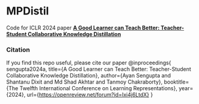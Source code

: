 # MPDistil
Code for ICLR 2024 paper **[A Good Learner can Teach Better: Teacher-Student Collaborative Knowledge Distillation](https://openreview.net/forum?id=Ixi4j6LtdX)**

### Citation

If you find this repo useful, please cite our paper
@inproceedings{
sengupta2024a,
title={A Good Learner can Teach Better: Teacher-Student Collaborative Knowledge Distillation},
author={Ayan Sengupta and Shantanu Dixit and Md Shad Akhtar and Tanmoy Chakraborty},
booktitle={The Twelfth International Conference on Learning Representations},
year={2024},
url={https://openreview.net/forum?id=Ixi4j6LtdX}
}
